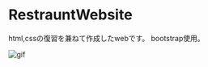 # RestrauntWebsite
html,cssの復習を兼ねて作成したwebです。
bootstrap使用。

![gif](https://user-images.githubusercontent.com/20613753/87870000-28588000-c9df-11ea-88f0-451a9c59d09d.gif)
